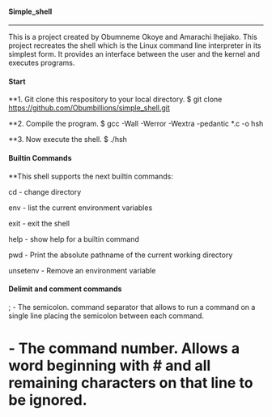 #### Simple_shell
****
This is a project created by Obumneme Okoye and Amarachi Ihejiako. This project recreates the shell which is the Linux command line interpreter in its simplest form. It provides an interface between the user and the kernel and executes programs.

#### Start
**1. Git clone this respository to your local directory.
$ git clone https://github.com/Obumbillions/simple_shell.git

**2. Compile the program.
$ gcc -Wall -Werror -Wextra -pedantic *.c -o hsh

**3. Now execute the shell.
$ ./hsh

#### Builtin Commands
**This shell supports the next builtin commands:

cd - change directory

env - list the current environment variables

exit - exit the shell

help - show help for a builtin command

pwd - Print the absolute pathname of the current working directory

unsetenv - Remove an environment variable

#### Delimit and comment commands
; -  The semicolon. command separator that allows to run a command on a single line placing the semicolon between
   each command.

# - The command number. Allows a word beginning with # and all remaining characters on that line to be ignored.

